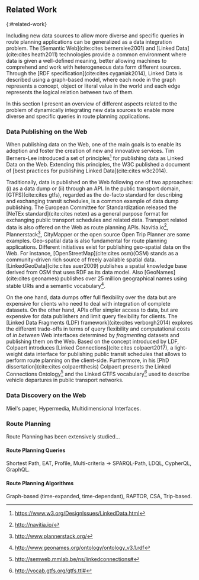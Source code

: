 ## Related Work
{:#related-work}

Including new data sources to allow more diverse
and specific queries in route planning applications
can be generalized as a data integration problem.
The [Semantic Web](cite:cites bernerslee2001)
and [Linked Data](cite:cites heath2011) technologies
provide a common environment where data
is given a well-defined meaning,
better allowing machines to comprehend and
work with heterogeneous data form different sources.
Through the [RDF specification](cite:cites cyganiak2014),
Linked Data is described using a graph-based model, where
each node in the graph represents a concept, object or
literal value in the world and each edge represents
the logical relation between two of them.

In this section I present an overview
of different aspects related to the problem
of dynamically integrating new data sources to enable
more diverse and specific queries in route planning
applications.

### Data Publishing on the Web

When publishing data on the Web,
one of the main goals is to enable its adoption
and foster the creation of new and innovative services.
Tim Berners-Lee introduced a set of principles[^ldprinciples] for
publishing data as Linked Data on the Web.
Extending this principles, the W3C published a document of [best practices
for publishing Linked Data](cite:cites w3c2014).

Traditionally, data is published on the Web following one of two approaches:
(i) as a data dump or (ii) through an API.
In the public transport domain,
[GTFS](cite:cites gtfs), regarded as the de-facto standard
for describing and exchanging transit schedules,
is a common example of data dump publishing.
The European Committee for Standardization released the [NeTEx standard](cite:cites netex)
as a general purpose format for exchanging public transport schedules and related data.
Transport related data is also offered on the Web as route planning APIs.
Navitia.io[^navitia], Plannerstack[^plannerstack], CityMapper
or the open source Open Trip Planner are some examples.
Geo-spatial data is also fundamental for route planning applications.
Different initiatives exist for publishing geo-spatial data on the Web.
For instance, [OpenStreetMap](cite:cites osm)(OSM) stands as a community-driven
rich source of freely available spatial data.
[LinkedGeoData](cite:cites auer2009) publishes a spatial knowledge base
derived from OSM that uses RDF as its data model.
Also [GeoNames](cite:cites geonames) publishes over 25 million geographical names
using stable URIs and a semantic vocabulary[^gnontology].

On the one hand, data dumps offer full flexibility over the data
but are expensive for clients who need to deal
with integration of complete datasets.
On the other hand, APIs offer simpler access to data,
but are expensive for data publishers
and limit query flexibility for clients.
The [Linked Data Fragments (LDF) framework](cite:cites verborgh2014)
explores the different trade-offs in terms of query flexibility
and computational costs of _in between_ Web interfaces
determined by _fragmenting_ datasets and publishing
them on the Web. Based on the concept introduced by LDF,
Colpaert introduces [Linked Connections](cite:cites colpaert2017),
a light-weight data interface for publishing public transit schedules
that allows to perform route planning on the client-side.
Furthermore, in his [PhD dissertation](cite:cites colpaertthesis) Colpaert
presents the Linked Connections Ontology[^lcontology]
and the Linked GTFS vocabulary[^linkedgtfs] used to describe
vehicle departures in public transport networks.

### Data Discovery on the Web


Miel's paper, Hypermedia, Multidimensional Interfaces.

### Route Planning

Route Planning has been extensively studied...

#### Route Planning Queries
Shortest Path, EAT, Profile, Multi-criteria -> SPARQL-Path, LDQL, CypherQL, GraphQL.

#### Route Planning Algorithms
Graph-based (time-expanded, time-dependant), RAPTOR, CSA, Trip-based.

[^ldprinciples]: <a href="https://www.w3.org/DesignIssues/LinkedData.html">https://www.w3.org/DesignIssues/LinkedData.html</a>
[^navitia]: <a href="http://navitia.io/">http://navitia.io/</a>
[^plannerstack]: <a href="http://www.plannerstack.org/">http://www.plannerstack.org/</a>
[^lcontology]: <a href="http://semweb.mmlab.be/ns/linkedconnections#">http://semweb.mmlab.be/ns/linkedconnections#</a>
[^linkedgtfs]: <a href="http://vocab.gtfs.org/gtfs.ttl#">http://vocab.gtfs.org/gtfs.ttl#</a>
[^gnontology]: <a href="http://www.geonames.org/ontology/ontology_v3.1.rdf">http://www.geonames.org/ontology/ontology_v3.1.rdf</a>
